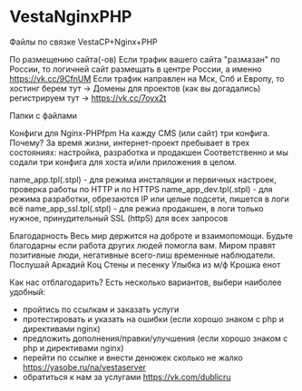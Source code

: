 # VestaNginxPHP
Файлы по связке VestaCP+Nginx+PHP

По размещению сайта(-ов)
Если трафик вашего сайта "размазан" по России, то логичней сайт размещать в центре России, а именно https://vk.cc/9CfnUM
Если трафик направлен на Мск, Спб и Европу, то хостинг берем тут -> 
Домены для проектов (как вы догадались) регистрируем тут -> https://vk.cc/7oyx2t

Папки с файлами


Конфиги для Nginx-PHPfpm
На кажду CMS (или сайт) три конфига. 
Почему? За время жизни, интернет-проект пребывает в трех состояниях: настройка, разработка и продакшен
Соответственно и мы содали три конфига для хоста и/или приложения в целом.

name_app.tpl(.stpl)     - для режима инсталяции и первичных настроек, проверка работы по HTTP и по HTTPS
name_app_dev.tpl(.stpl) - для режима разработки, обрезаются IP или целые подсети, пишется в логи всё 
name_app_ssl.tpl(.stpl) - для режиа продакшен, в логи только нужное, принудительный SSL (httpS) для всех запросов

Благодарность
Весь мир держится на доброте и взаимопомощи. Будьте благодарны если работа других людей помогла вам. Миром правят позитивные люди, негативные всего-лиш временные наблюдатели. Послушай Аркадий Коц Стены и песенку Улыбка из м/ф Крошка енот

Как нас отблагодарить? 
Есть несколько вариантов, выбери наиболее удобный:
- пройтись по ссылкам и заказать услуги
- протестировать и указать на ошибки (если хорошо знаком с php и директивами nginx)
- предложить дополнения/правки/улучшения (если хорошо знаком с php и директивами nginx)
- перейти по ссылке и внести денюжек сколько не жалко https://yasobe.ru/na/vestaserver
- обратиться к нам за услугами https://vk.com/dublicru 

